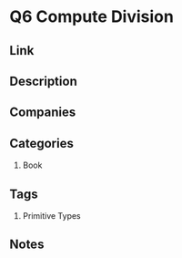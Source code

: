 # Q6 Compute Division

## Link

## Description

## Companies

## Categories

1. Book

## Tags

1. Primitive Types

## Notes